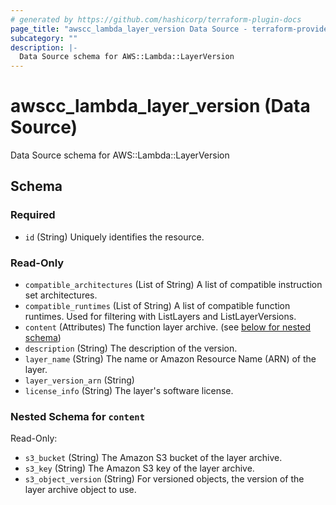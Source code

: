 ```yaml
---
# generated by https://github.com/hashicorp/terraform-plugin-docs
page_title: "awscc_lambda_layer_version Data Source - terraform-provider-awscc"
subcategory: ""
description: |-
  Data Source schema for AWS::Lambda::LayerVersion
---
```


# awscc_lambda_layer_version (Data Source)

Data Source schema for AWS::Lambda::LayerVersion



<!-- schema generated by tfplugindocs -->
## Schema

### Required

- `id` (String) Uniquely identifies the resource.

### Read-Only

- `compatible_architectures` (List of String) A list of compatible instruction set architectures.
- `compatible_runtimes` (List of String) A list of compatible function runtimes. Used for filtering with ListLayers and ListLayerVersions.
- `content` (Attributes) The function layer archive. (see [below for nested schema](#nestedatt--content))
- `description` (String) The description of the version.
- `layer_name` (String) The name or Amazon Resource Name (ARN) of the layer.
- `layer_version_arn` (String)
- `license_info` (String) The layer's software license.

<a id="nestedatt--content"></a>
### Nested Schema for `content`

Read-Only:

- `s3_bucket` (String) The Amazon S3 bucket of the layer archive.
- `s3_key` (String) The Amazon S3 key of the layer archive.
- `s3_object_version` (String) For versioned objects, the version of the layer archive object to use.
